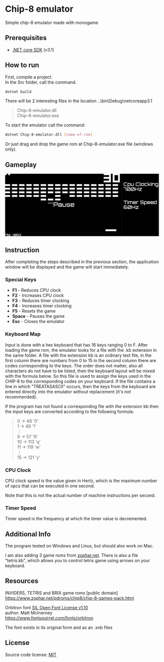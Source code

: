 # Chip-8 emulator

Simple chip-8 emulator made with monogame

## Prerequisites

* [.NET core SDK](https://dotnet.microsoft.com/download) (v3.1)

## How to run
First, compile a project.\
In the Src folder, call the command.

```bash
dotnet build
```
There will be 2 interesting files in the location ..\bin\Debug\netcoreapp3.1

>Chip-8-emulator.dll\
>Chip-8-emulator.exe

To start the emulator call the command:
```bash
dotnet Chip-8-emulator.dll [name-of-rom]
```
Or just drag and drop the game rom at Chip-8-emulator.exe file (windows only).

## Gameplay
![](images/gameplay.gif)

## Instruction
After completing the steps described in the previous section, the application window will be displayed and the game will start immediately.

### Special Keys
* __F1__ - Reduces CPU clock
* __F2__ - Increases CPU clock
* __F3__ - Reduces timer clocking
* __F4__ - Increases timer clocking
* __F5__ - Resets the game
* __Space__ - Pauses the game
* __Esc__ - Closes the emulator

### Keyboard Map

Input is done with a hex keyboard that has 16 keys ranging 0 to F. After loading the game rom, the emulator looks for a file with the .kb extension in the same folder. A file with the extension kb is an ordinary text file, in the first column there are numbers from 0 to 15 in the second column there are codes corresponding to the keys. The order does not matter, also all characters do not have to be listed, then the keyboard layout will be mixed with the formula below. So this file is used to assign the keys used in the CHIP-8 to the corresponding codes on your keyboard. If the file contains a line in which "TREATASASCII" occurs, then the keys from the keyboard are entered directly into the emulator without replacement (it's not recommended).

If the program has not found a corresponding file with the extension kb then the input keys are converted according to the following formula:
>0 -> 48 '0' \
1 -> 49 '1' \
⋮\
9 -> 57 '9' \
10 -> 113 'q' \
11 -> 119 'w' \
⋮\
15 -> 121 'y'

### CPU Clock
CPU clock speed is the value given in Hertz, which is the maximum number of opcs that can be executed in one second.

Note that this is not the actual number of machine instructions per second.

### Timer Speed
Timer speed is the frequency at which the timer value is decremented.


## Additional Info
The program tested on Windows and Linux, but should also work on Mac.

I am also adding 3 game roms from [zophar.net](https://www.zophar.net/pdroms/chip8/chip-8-games-pack.html). There is also a file "tetris.kb", which allows you to control tetris game using arrows on your keyboard.

## Resources

INVIDERS, TETRIS and BRIX game roms [public domain]\
https://www.zophar.net/pdroms/chip8/chip-8-games-pack.html

Orbitron font [SIL Open Font License v1.10](https://www.fontsquirrel.com/license/Orbitron)\
author: Matt McInerney\
https://www.fontsquirrel.com/fonts/orbitron

The font exists in its original form and as an .xnb files

## License

Source code license: [MIT](https://opensource.org/licenses/MIT)
